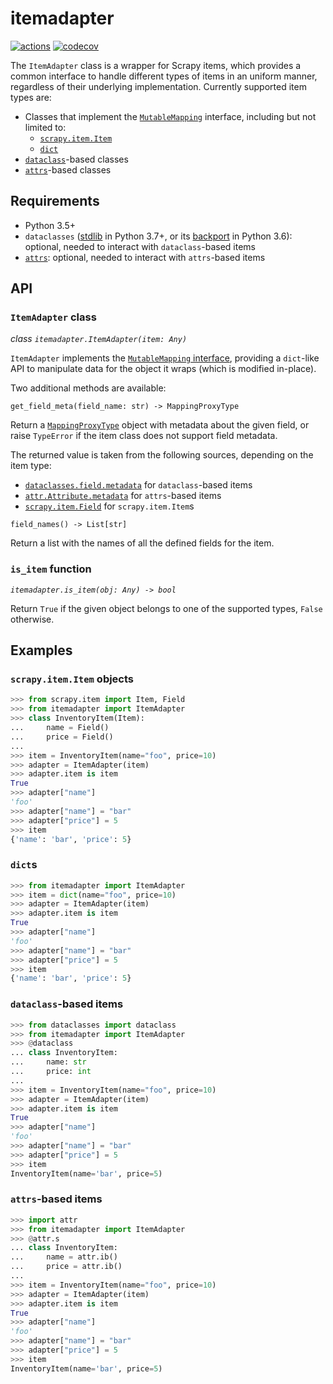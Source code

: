 # itemadapter
[![actions](https://github.com/elacuesta/itemadapter/workflows/Build/badge.svg)](https://github.com/elacuesta/itemadapter/actions)
[![codecov](https://codecov.io/gh/elacuesta/itemadapter/branch/master/graph/badge.svg)](https://codecov.io/gh/elacuesta/itemadapter)


The `ItemAdapter` class is a wrapper for Scrapy items, which provides a common
interface to handle different types of items in an uniform manner, regardless
of their underlying implementation. Currently supported item types are:

* Classes that implement the [`MutableMapping`](https://docs.python.org/3/library/collections.abc.html#collections.abc.MutableMapping) interface,
  including but not limited to:
  * [`scrapy.item.Item`](https://docs.scrapy.org/en/latest/topics/items.html)
  * [`dict`](https://docs.python.org/3/library/stdtypes.html#dict)
* [`dataclass`](https://docs.python.org/3/library/dataclasses.html)-based classes
* [`attrs`](https://www.attrs.org)-based classes


## Requirements

* Python 3.5+
* `dataclasses` ([stdlib](https://docs.python.org/3/library/dataclasses.html) in Python 3.7+,
  or its [backport](https://pypi.org/project/dataclasses/) in Python 3.6): optional, needed
  to interact with `dataclass`-based items
* [`attrs`](https://pypi.org/project/attrs/): optional, needed to interact with `attrs`-based items


## API

### `ItemAdapter` class

_class `itemadapter.ItemAdapter(item: Any)`_

`ItemAdapter` implements the
[`MutableMapping` interface](https://docs.python.org/3/library/collections.abc.html#collections.abc.MutableMapping),
providing a `dict`-like API to manipulate data for the object it wraps
(which is modified in-place).

Two additional methods are available:

`get_field_meta(field_name: str) -> MappingProxyType`

Return a [`MappingProxyType`](https://docs.python.org/3/library/types.html#types.MappingProxyType)
object with metadata about the given field, or raise `TypeError` if the item class does not
support field metadata.

The returned value is taken from the following sources, depending on the item type:

* [`dataclasses.field.metadata`](https://docs.python.org/3/library/dataclasses.html#dataclasses.field)
  for `dataclass`-based items
* [`attr.Attribute.metadata`](https://www.attrs.org/en/stable/examples.html#metadata)
  for `attrs`-based items
* [`scrapy.item.Field`](https://docs.scrapy.org/en/latest/topics/items.html#item-fields)
  for `scrapy.item.Item`s

`field_names() -> List[str]`

Return a list with the names of all the defined fields for the item.

### `is_item` function

_`itemadapter.is_item(obj: Any) -> bool`_

Return `True` if the given object belongs to one of the supported types,
`False` otherwise.


## Examples

### `scrapy.item.Item` objects

```python
>>> from scrapy.item import Item, Field
>>> from itemadapter import ItemAdapter
>>> class InventoryItem(Item):
...     name = Field()
...     price = Field()
...
>>> item = InventoryItem(name="foo", price=10)
>>> adapter = ItemAdapter(item)
>>> adapter.item is item
True
>>> adapter["name"]
'foo'
>>> adapter["name"] = "bar"
>>> adapter["price"] = 5
>>> item
{'name': 'bar', 'price': 5}
```

### `dict`s

```python
>>> from itemadapter import ItemAdapter
>>> item = dict(name="foo", price=10)
>>> adapter = ItemAdapter(item)
>>> adapter.item is item
True
>>> adapter["name"]
'foo'
>>> adapter["name"] = "bar"
>>> adapter["price"] = 5
>>> item
{'name': 'bar', 'price': 5}
```

### `dataclass`-based items

```python
>>> from dataclasses import dataclass
>>> from itemadapter import ItemAdapter
>>> @dataclass
... class InventoryItem:
...     name: str
...     price: int
...
>>> item = InventoryItem(name="foo", price=10)
>>> adapter = ItemAdapter(item)
>>> adapter.item is item
True
>>> adapter["name"]
'foo'
>>> adapter["name"] = "bar"
>>> adapter["price"] = 5
>>> item
InventoryItem(name='bar', price=5)
```

### `attrs`-based items

```python
>>> import attr
>>> from itemadapter import ItemAdapter
>>> @attr.s
... class InventoryItem:
...     name = attr.ib()
...     price = attr.ib()
...
>>> item = InventoryItem(name="foo", price=10)
>>> adapter = ItemAdapter(item)
>>> adapter.item is item
True
>>> adapter["name"]
'foo'
>>> adapter["name"] = "bar"
>>> adapter["price"] = 5
>>> item
InventoryItem(name='bar', price=5)
```

